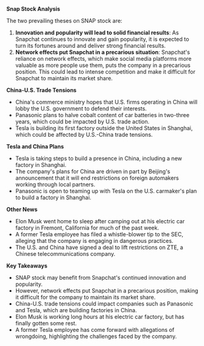 **Snap Stock Analysis**

The two prevailing theses on SNAP stock are:

1. **Innovation and popularity will lead to solid financial results**: As Snapchat continues to innovate and gain popularity, it is expected to turn its fortunes around and deliver strong financial results.
2. **Network effects put Snapchat in a precarious situation**: Snapchat's reliance on network effects, which make social media platforms more valuable as more people use them, puts the company in a precarious position. This could lead to intense competition and make it difficult for Snapchat to maintain its market share.

**China-U.S. Trade Tensions**

* China's commerce ministry hopes that U.S. firms operating in China will lobby the U.S. government to defend their interests.
* Panasonic plans to halve cobalt content of car batteries in two-three years, which could be impacted by U.S. trade action.
* Tesla is building its first factory outside the United States in Shanghai, which could be affected by U.S.-China trade tensions.

**Tesla and China Plans**

* Tesla is taking steps to build a presence in China, including a new factory in Shanghai.
* The company's plans for China are driven in part by Beijing's announcement that it will end restrictions on foreign automakers working through local partners.
* Panasonic is open to teaming up with Tesla on the U.S. carmaker's plan to build a factory in Shanghai.

**Other News**

* Elon Musk went home to sleep after camping out at his electric car factory in Fremont, California for much of the past week.
* A former Tesla employee has filed a whistle-blower tip to the SEC, alleging that the company is engaging in dangerous practices.
* The U.S. and China have signed a deal to lift restrictions on ZTE, a Chinese telecommunications company.

**Key Takeaways**

* SNAP stock may benefit from Snapchat's continued innovation and popularity.
* However, network effects put Snapchat in a precarious position, making it difficult for the company to maintain its market share.
* China-U.S. trade tensions could impact companies such as Panasonic and Tesla, which are building factories in China.
* Elon Musk is working long hours at his electric car factory, but has finally gotten some rest.
* A former Tesla employee has come forward with allegations of wrongdoing, highlighting the challenges faced by the company.
